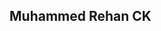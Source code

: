 ## Muhammed Rehan CK

<!--
**Rehanrichu/rehanrichu** is a ✨ _special_ ✨ repository because its `README.md` (this file) appears on your GitHub profile.

Here are some ideas to get you started:

- 🔭 I’m currently working on AI
- 🌱 I’m currently learning from harvard cs50
- 👯 I’m looking to collaborate on mbzuai
- 🤔 I’m looking for help with coding
- 💬 Ask me about my passion
- 📫 How to reach me: 858982033
- 😄 Pronouns: ...
- ⚡ Fun fact: ...
-->
